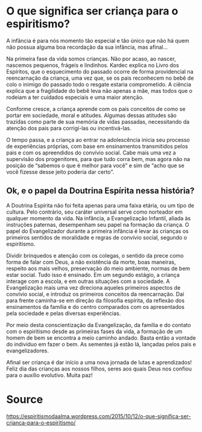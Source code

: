 # O que significa ser criança para o espiritismo?

A infância é para nós momento tão especial e tão único que não há quem não possua alguma boa recordação da sua infância, mas afinal…

Na primeira fase da vida somos crianças. Não por acaso, ao nascer, nascemos pequenos, frágeis e lindinhos. Kardec explica no Livro dos Espíritos, que o esquecimento do passado ocorre de forma providencial na reencarnação da criança, uma vez que, se os pais reconhecem no bebê de colo o inimigo do passado todo o resgate estaria comprometido. A ciência explica que a fragilidade do bebê leva não apenas a mãe, mas todos que o rodeiam a ter cuidados especiais e uma maior atenção.

Conforme cresce, a criança aprende com os pais conceitos de como se portar em sociedade, moral e atitudes. Algumas dessas atitudes são trazidas como parte de sua memória de vidas passadas, necessitando da atenção dos pais para corrigi-las ou incentivá-las.

O tempo passa, e a criança ao entrar na adolescência inicia seu processo de experiências próprias, com base em ensinamentos transmitidos pelos pais e com os apreendidos do convívio social. Cabe mais uma vez a supervisão dos progenitores, para que tudo corra bem, mas agora não na posição de “sabemos o que é melhor para você” e sim de “acho que se você fizesse desse jeito poderia dar certo”.

## Ok, e o papel da Doutrina Espírita nessa história?

A Doutrina Espírita não foi feita apenas para uma faixa etária, ou um tipo de cultura. Pelo contrário, seu caráter universal serve como norteador em qualquer momento da vida. Na infância, a Evangelização Infantil, aliada às instruções paternas, desempenham seu papel na formação da criança. O papel do Evangelizador durante a primeira infância é levar às crianças os primeiros sentidos de moralidade e regras de convívio social, segundo o espiritismo.

Dividir brinquedos e atenção com os colegas, o sentido da prece como forma de falar com Deus, a não existência da morte, boas maneiras, respeito aos mais velhos, preservação do meio ambiente, normas de bem estar social. Tudo isso é ensinado. Em um segundo estágio, a criança interage com a escola, e em outras situações com a sociedade. A Evangelização mais uma vez direciona aqueles primeiros aspectos de convívio social, e introduz os primeiros conceitos da reencarnação. Daí para frente caminha-se em direção da filosofia espírita, da reflexão dos ensinamentos da família e do centro comparados com os apresentados pela sociedade e pelas diversas experiências.

Por meio desta conscientização da Evangelização, da família e do contato com o espiritismo desde as primeiras fases da vida, a formação de um homem de bem se encontra a meio caminho andado. Basta então a vontade do indivíduo em fazer o bem. As sementes já estão lá, lançadas pelos pais e evangelizadores.

Afinal ser criança é dar início a uma nova jornada de lutas e aprendizados! Feliz dia das crianças aos nossos filhos, seres aos quais Deus nos confiou para o auxílio evolutivo. Muita paz!

# Source
https://espiritismodaalma.wordpress.com/2015/10/12/o-que-significa-ser-crianca-para-o-espiritismo/
